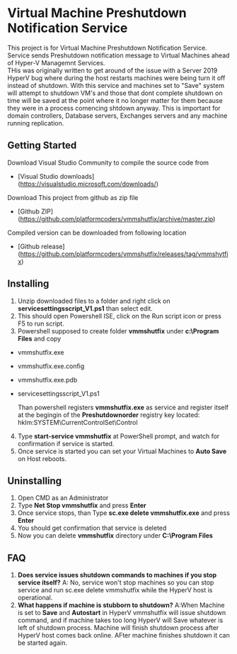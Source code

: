 # Virtual Machine Preshutdown Notification Service
This project is for Virtual Machine Preshutdown Notification Service.  Service sends Preshutdown notification message to Virtual Machines ahead of Hyper-V Managemnt Services.  
THis was originally written to get around of the issue with a Server 2019 HyperV bug where during the host restarts machines were being turn it off instead of shutdown. With this service and machines set to "Save" system will attempt to shutdown VM's and those that dont complete shutdown on time will be saved at the point where it no longer matter for them because they were in a process comencing shtdown anyway. This is important for domain controllers, Database servers, Exchanges servers and any machine running replication. 

## Getting Started
Download Visual Studio Community to compile the source code from 
* [Visual Studio downloads] (https://visualstudio.microsoft.com/downloads/)

Download This project from github as zip file 
* [Github ZIP] (https://github.com/platformcoders/vmmshutfix/archive/master.zip)

Compiled version can be downloaded from following location
* [Github release] (https://github.com/platformcoders/vmmshutfix/releases/tag/vmmshytfix)

## Installing
1. Unzip downloaded files to a folder and right click on **servicesettingsscript_V1.ps1**  than select edit. 
2. This should open Powershell ISE, click on the Run script icon or press F5 to run script. 
3. Powershell supposed to create folder **vmmshutfix** under **c:\Program Files** and copy 
* vmmshutfix.exe
* vmmshutfix.exe.config
* vmmshutfix.exe.pdb
* servicesettingsscript_V1.ps1

    Than powershell registers **vmmshutfix.exe** as service and register itself at the begingin of the **Preshutdownorder** registry key located:
hklm:SYSTEM\CurrentControlSet\Control

4. Type **start-service vmmshutfix** at PowerShell prompt, and watch for confirmation if service is started.
5. Once service is started you can set your Virtual Machines to **Auto Save** on Host reboots. 


## Uninstalling 
1. Open CMD as an Administrator
2. Type **Net Stop vmmshutfix** and press **Enter**
3. Once service stops, than Type **sc.exe delete vmmshutfix.exe** and press **Enter**
4. You should get confirmation that service is deleted 
5. Now you can delete **vmmshutfix** directory under **C:\Program Files**

## FAQ
1. **Does service issues shutdown commands to machines if you stop service itself?**
A: No, service won't stop machines so you can stop service and run sc.exe delete vmmshutfix while the HyperV host is operational.
2. **What happens if machine is stubborn to shutdown?**
A:When Machine is set to **Save** and **Autostart** in HyperV vmmshutfix will issue shutdown command, and if machine takes too long HyperV will Save whatever is left of shutdown process. Machine will finish shutdown process after HyperV host comes back online.  AFter machine finishes shutdown it can be started again.
